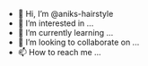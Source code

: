 - 👋 Hi, I’m @aniks-hairstyle
- 👀 I’m interested in ...
- 🌱 I’m currently learning ...
- 💞️ I’m looking to collaborate on ...
- 📫 How to reach me ...

<!---
aniks-hairstyle/aniks-hairstyle is a ✨ special ✨ repository because its `README.md` (this file) appears on your GitHub profile.
You can click the Preview link to take a look at your changes.
--->
